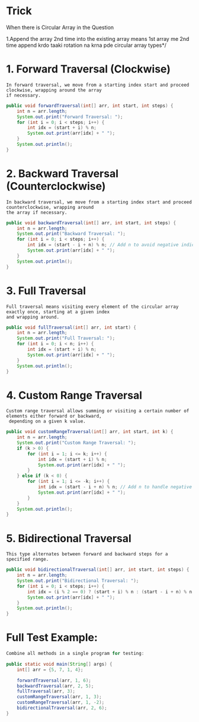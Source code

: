 # Trick
When there is Circular Array in the Question

1.Append the array 2nd time into the existing array means 1st array me 2nd time append krdo taaki rotation na krna pde circular array types*/

# 1. Forward Traversal (Clockwise)
```text
In forward traversal, we move from a starting index start and proceed clockwise, wrapping around the array
if necessary.
```
```java
public void forwardTraversal(int[] arr, int start, int steps) {
    int n = arr.length;
    System.out.print("Forward Traversal: ");
    for (int i = 0; i < steps; i++) {
        int idx = (start + i) % n;
        System.out.print(arr[idx] + " ");
    }
    System.out.println();
}
```
# 2. Backward Traversal (Counterclockwise)
```text
In backward traversal, we move from a starting index start and proceed counterclockwise, wrapping around 
the array if necessary.
```
```java
public void backwardTraversal(int[] arr, int start, int steps) {
    int n = arr.length;
    System.out.print("Backward Traversal: ");
    for (int i = 0; i < steps; i++) {
        int idx = (start - i + n) % n; // Add n to avoid negative indices
        System.out.print(arr[idx] + " ");
    }
    System.out.println();
}
```
# 3. Full Traversal
```text
Full traversal means visiting every element of the circular array exactly once, starting at a given index 
and wrapping around.
```
```java
public void fullTraversal(int[] arr, int start) {
    int n = arr.length;
    System.out.print("Full Traversal: ");
    for (int i = 0; i < n; i++) {
        int idx = (start + i) % n;
        System.out.print(arr[idx] + " ");
    }
    System.out.println();
}
```

# 4. Custom Range Traversal
```text
Custom range traversal allows summing or visiting a certain number of elements either forward or backward,
 depending on a given k value.
```
```java
public void customRangeTraversal(int[] arr, int start, int k) {
    int n = arr.length;
    System.out.print("Custom Range Traversal: ");
    if (k > 0) {
        for (int i = 1; i <= k; i++) {
            int idx = (start + i) % n;
            System.out.print(arr[idx] + " ");
        }
    } else if (k < 0) {
        for (int i = 1; i <= -k; i++) {
            int idx = (start - i + n) % n; // Add n to handle negative indices
            System.out.print(arr[idx] + " ");
        }
    }
    System.out.println();
}
```

# 5. Bidirectional Traversal
```text
This type alternates between forward and backward steps for a specified range.
```
```java
public void bidirectionalTraversal(int[] arr, int start, int steps) {
    int n = arr.length;
    System.out.print("Bidirectional Traversal: ");
    for (int i = 0; i < steps; i++) {
        int idx = (i % 2 == 0) ? (start + i) % n : (start - i + n) % n;
        System.out.print(arr[idx] + " ");
    }
    System.out.println();
}
```

# Full Test Example:
```java
Combine all methods in a single program for testing:

public static void main(String[] args) {
    int[] arr = {5, 7, 1, 4};

    forwardTraversal(arr, 1, 6);
    backwardTraversal(arr, 2, 5);
    fullTraversal(arr, 3);
    customRangeTraversal(arr, 1, 3);
    customRangeTraversal(arr, 1, -2);
    bidirectionalTraversal(arr, 2, 6);
}
```
